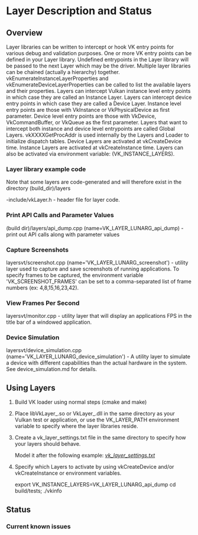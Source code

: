 # Layer Description and Status

## Overview

Layer libraries can be written to intercept or hook VK entry points for various
debug and validation purposes.  One or more VK entry points can be defined in your Layer
library.  Undefined entrypoints in the Layer library will be passed to the next Layer which
may be the driver.  Multiple layer libraries can be chained (actually a hierarchy) together.
vkEnumerateInstanceLayerProperties and vkEnumerateDeviceLayerProperties can be called to list the
available layers and their properties. Layers can intercept Vulkan instance level entry points
in which case they are called an Instance Layer.  Layers can intercept device entry  points
in which case they are called a Device Layer. Instance level entry points are those with VkInstance
or VkPhysicalDevice as first parameter.  Device level entry points are those with VkDevice, VkCommandBuffer,
or VkQueue as the first parameter. Layers that want to intercept both instance and device
level entrypoints are called Global Layers. vkXXXXGetProcAddr is used internally by the Layers and
Loader to initialize dispatch tables. Device Layers are activated at vkCreateDevice time. Instance
Layers are activated at vkCreateInstance time.  Layers can also be activated via environment variable:
(VK_INSTANCE_LAYERS).

### Layer library example code

Note that some layers are code-generated and will therefore exist in the directory (build_dir)/layers

-include/vkLayer.h  - header file for layer code.

### Print API Calls and Parameter Values
(build dir)/layers/api_dump.cpp (name=VK_LAYER_LUNARG_api_dump) - print out API calls along with parameter values

### Capture Screenshots
layersvt/screenshot.cpp (name='VK_LAYER_LUNARG_screenshot') - utility layer used to capture and save screenshots of running applications. 
To specify frames to be captured, the environment variable 'VK_SCREENSHOT_FRAMES' can be set to a comma-separated list of frame numbers (ex: 4,8,15,16,23,42).

### View Frames Per Second
layersvt/monitor.cpp - utility layer that will display an applications FPS in the title bar of a windowed application.

### Device Simulation
layersvt/device_simulation.cpp (name='VK_LAYER_LUNARG_device_simulation') - A utility layer to simulate a device with different capabilities than the actual hardware in the system.  See device_simulation.md for details.

## Using Layers

1. Build VK loader using normal steps (cmake and make)
2. Place libVkLayer_<name>.so or VkLayer_<name>.dll in the same directory as your Vulkan test or application, or use the VK\_LAYER\_PATH environment variable to specify where the layer libraries reside.
3. Create a vk_layer_settings.txt file in the same directory to specify how your layers should behave.

    Model it after the following example:  [*vk_layer_settings.txt*](vk_layer_settings.txt)

4. Specify which Layers to activate by using
vkCreateDevice and/or vkCreateInstance or environment variables.

    export VK\_INSTANCE\_LAYERS=VK_LAYER_LUNARG_api_dump
    cd build/tests; ./vkinfo

## Status


### Current known issues
